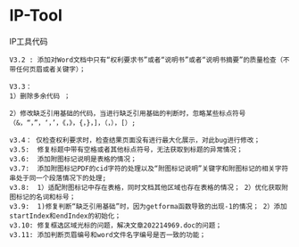 # IP-Tool
IP工具代码

	V3.2 : 添加对Word文档中只有“权利要求书”或者“说明书”或者“说明书摘要”的质量检查（不带任何页眉或者关键字）；

	V3.3： 
	1）删除多余代码 ；

	2）修改缺乏引用基础的代码，当进行缺乏引用基础的判断时，忽略某些标点符号（&，“，”，‘，’，《，》，{，}，]，（，），[）;
	
	v3.4： 仅检查权利要求时，检查结果页面没有进行最大化展示，对此bug进行修改；
	v3.5:  修复标题中带有空格或者其他标点符号，无法获取到标题的异常情况；
	v3.6:  添加附图标记说明是表格的情况；
	v3.7:  添加附图标记PDF的cid字符的处理以及“附图标记说明”关键字和附图标记的相关字符串处于同一个段落情况下的处理;
	v3.8:  1）适配附图标记中存在表格，同时文档其他区域也存在表格的情况； 2）优化获取附图标记的名词和标号；
	v3.9:  1)修复判断“缺乏引用基础”时，因为getforma函数导致的出现-1的情况； 2）添加startIndex和endIndex的初始化；
	v3.10: 修复框选区域光标的问题，解决文章202214969.doc的问题；
	v3.11: 添加判断页眉编号和word文件名字编号是否一致的功能；
